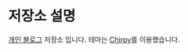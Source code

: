 # 저장소 설명 

[개인 블로그](https://guswns1659.github.io/) 저장소 입니다. 테마는 [Chirpy](https://github.com/cotes2020/jekyll-theme-chirpy/)를 이용했습니다. 
